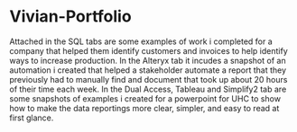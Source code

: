# Vivian-Portfolio

Attached in the SQL tabs are some examples of work i completed for a company that helped them identify customers and invoices to help identify ways to increase production. 
In the Alteryx tab it incudes a snapshot of an automation i created that helped a stakeholder automate a report that they previously had to manually find and document that took up about 20 hours of their time each week.
In the Dual Access, Tableau and Simplify2 tab are some snapshots of examples i created for a powerpoint for UHC to show how to make the data reportings more clear, simpler, and easy to read at first glance.
